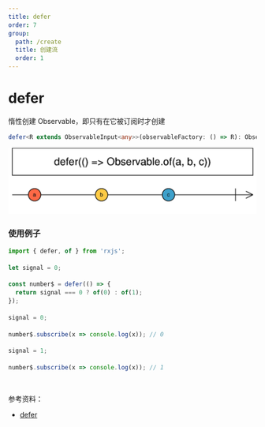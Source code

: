 ```yaml
---
title: defer
order: 7
group:
  path: /create
  title: 创建流
  order: 1
---
```


# defer

<Alert type="info">

惰性创建 Observable，即只有在它被订阅时才创建

</Alert>

```ts
defer<R extends ObservableInput<any>>(observableFactory: () => R): Observable<ObservedValueOf<R>>
```

![延迟大理石图](./images/defer.png)

### 使用例子

```ts
import { defer, of } from 'rxjs';

let signal = 0;

const number$ = defer(() => {
  return signal === 0 ? of(0) : of(1);
});

signal = 0;

number$.subscribe(x => console.log(x)); // 0

signal = 1;

number$.subscribe(x => console.log(x)); // 1
```

<br/>

参考资料：

- [defer](http://localhost:8000/#/streams/create/defer)
